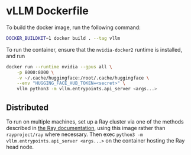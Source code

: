 # vLLM Dockerfile

To build the docker image, run the following command:

```sh
DOCKER_BUILDKIT=1 docker build . --tag vllm
```

To run the container, ensure that the `nvidia-docker2` runtime is installed, and run

```sh
docker run --runtime nvidia --gpus all \
    -p 8000:8000 \
    -v ~/.cache/huggingface:/root/.cache/huggingface \
    --env "HUGGING_FACE_HUB_TOKEN=<secret>" \
    vllm python3 -m vllm.entrypoints.api_server <args...>
```

## Distributed

To run on multiple machines, set up a Ray cluster via one of the methods described in [the Ray documentation](https://docs.ray.io/en/master/cluster/getting-started.html), using this image rather than `rayproject/ray` where necessary. Then exec `python3 -m vllm.entrypoints.api_server <args...>` on the container hosting the Ray head node.

